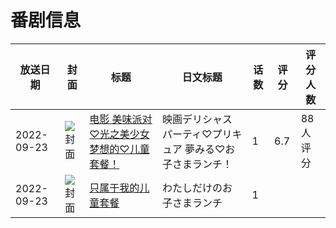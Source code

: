# 番剧信息

|放送日期|封面|标题|日文标题|话数|评分|评分人数|
|---|---|---|---|---|---|---|
|2022-09-23|![封面](https://lain.bgm.tv/pic/cover/c/b8/e8/368456_psI8y.jpg)|[电影 美味派对♡光之美少女 梦想的♡儿童套餐！](https://bangumi.tv/subject/368456)|映画デリシャスパーティ♡プリキュア 夢みる♡お子さまランチ！|1|6.7|88人评分|
|2022-09-23|![封面](https://lain.bgm.tv/pic/cover/c/aa/36/534433_xiGZj.jpg)|[只属于我的儿童套餐](https://bangumi.tv/subject/534433)|わたしだけのお子さまランチ|1|||

